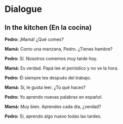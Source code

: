 # Dialogue

## In the kitchen (En la cocina)

**Pedro:** ¡Mamá! ¿Qué comes?

**Mamá:** Como una manzana, Pedro. ¿Tienes hambre?

**Pedro:** Sí. Nosotros comemos muy tarde hoy.

**Mamá:** Es verdad. Papá lee el periódico y no ve la hora.

**Pedro:** Él siempre lee después del trabajo.

**Mamá:** Sí, le gusta leer. ¿Tú qué haces?

**Pedro:** Yo aprendo nuevas palabras en español.

**Mamá:** Muy bien. Aprendes cada día, ¿verdad?

**Pedro:** Sí, aprendo algo nuevo todas las tardes.
